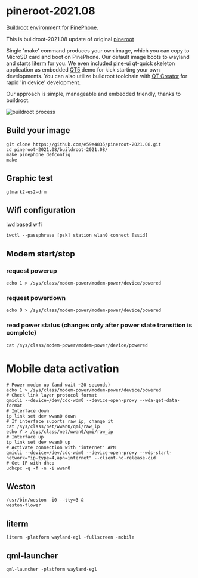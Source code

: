 # pineroot-2021.08

[Buildroot](https://buildroot.org/) environment for [PinePhone](https://wiki.pine64.org/index.php/PinePhone).

This is buildroot-2021.08 update of original [pineroot](https://github.com/e59e4835/pineroot)

Single 'make' command produces your own image, which you can copy to MicroSD card and boot on PinePhone. Our default image boots
to wayland and starts [literm](https://github.com/rburchell/literm) for you. We even included [pine-ui](https://github.com/e59e4835/pine-ui)
qt-quick skeleton application as embedded [QT5](https://www.qt.io/) demo for kick starting your own developments. You can also utilize buildroot toolchain with [QT Creator](https://www.qt.io/product/development-tools) for rapid 'in device' development. 

Our approach is simple, manageable and embedded friendly, thanks to buildroot.

![buildroot process](https://github.com/e59e4835/pineroot-2021.08/blob/main/img/buildroot-process.png)


## Build your image

```
git clone https://github.com/e59e4835/pineroot-2021.08.git
cd pineroot-2021.08/buildroot-2021.08/
make pinephone_defconfig
make
```

## Graphic test

```
glmark2-es2-drm
```

## Wifi configuration

iwd based wifi

```
iwctl --passphrase [psk] station wlan0 connect [ssid]
```
## Modem start/stop

### request powerup
```
echo 1 > /sys/class/modem-power/modem-power/device/powered
```
### request powerdown
```
echo 0 > /sys/class/modem-power/modem-power/device/powered
```
### read power status (changes only after power state transition is complete)
```
cat /sys/class/modem-power/modem-power/device/powered
```

# Mobile data activation 

```
# Power modem up (and wait ~20 seconds)
echo 1 > /sys/class/modem-power/modem-power/device/powered
# Check link layer protocol format
qmicli --device=/dev/cdc-wdm0 --device-open-proxy --wda-get-data-format
# Interface down
ip link set dev wwan0 down
# If interface suports raw_ip, change it
cat /sys/class/net/wwan0/qmi/raw_ip
echo Y > /sys/class/net/wwan0/qmi/raw_ip
# Interface up
ip link set dev wwan0 up
# Activate connection with 'internet' APN
qmicli --device=/dev/cdc-wdm0 --device-open-proxy --wds-start-network="ip-type=4,apn=internet" --client-no-release-cid
# Get IP with dhcp
udhcpc -q -f -n -i wwan0
```

## Weston

```
/usr/bin/weston -i0 --tty=3 &
weston-flower
```

## literm

```
literm -platform wayland-egl -fullscreen -mobile
```

## qml-launcher

```
qml-launcher -platform wayland-egl
```
